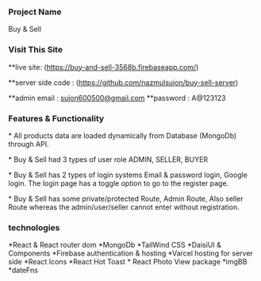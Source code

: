 ### Project Name

Buy & Sell

### Visit This Site

**live site: (https://buy-and-sell-3568b.firebaseapp.com/)

**server side code : (https://github.com/nazmulsujon/buy-sell-server)

**admin email : sujon600500@gmail.com
**password    : A@123123

### Features & Functionality

\* All products data are loaded dynamically from Database (MongoDb) through API.

\* Buy & Sell had 3 types of user role ADMIN, SELLER, BUYER

\* Buy & Sell has 2 types of login systems Email & password login, Google login. The login page has a toggle option to go to the register page.

\* Buy & Sell has some private/protected Route, Admin Route, Also seller Route whereas the admin/user/seller cannot enter without registration.



### technologies

\*React & React router dom \*MongoDb \*TailWind CSS \*DaisiUI & Components \*Firebase authentication & hosting \*Varcel hosting for server side \*React Icons \*React Hot Toast \* React Photo View package \*imgBB \*dateFns
